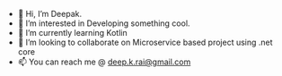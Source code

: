 - 👋 Hi, I’m Deepak.
- 👀 I’m interested in Developing something cool.
- 🌱 I’m currently learning Kotlin
- 💞️ I’m looking to collaborate on Microservice based project using .net core
- 📫 You can reach me @ deep.k.rai@gmail.com

<!---
d82krai/d82krai is a ✨ special ✨ repository because its `README.md` (this file) appears on your GitHub profile.
You can click the Preview link to take a look at your changes.
--->
